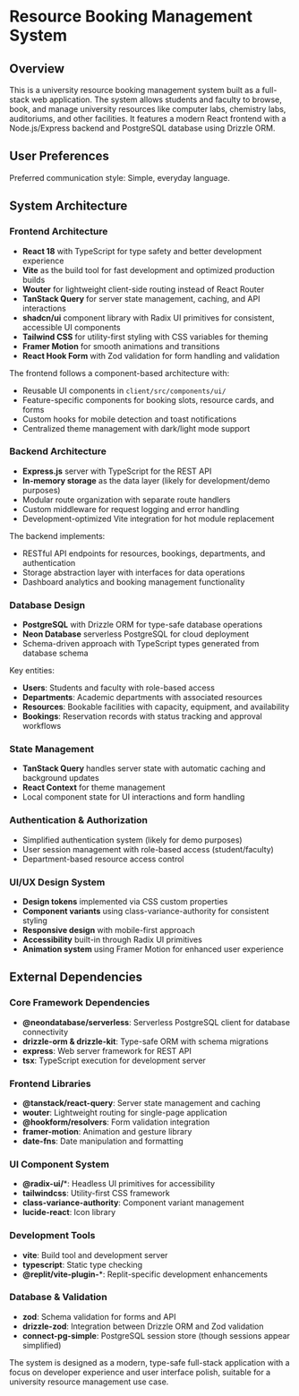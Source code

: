 # Resource Booking Management System

## Overview

This is a university resource booking management system built as a full-stack web application. The system allows students and faculty to browse, book, and manage university resources like computer labs, chemistry labs, auditoriums, and other facilities. It features a modern React frontend with a Node.js/Express backend and PostgreSQL database using Drizzle ORM.

## User Preferences

Preferred communication style: Simple, everyday language.

## System Architecture

### Frontend Architecture
- **React 18** with TypeScript for type safety and better development experience
- **Vite** as the build tool for fast development and optimized production builds
- **Wouter** for lightweight client-side routing instead of React Router
- **TanStack Query** for server state management, caching, and API interactions
- **shadcn/ui** component library with Radix UI primitives for consistent, accessible UI components
- **Tailwind CSS** for utility-first styling with CSS variables for theming
- **Framer Motion** for smooth animations and transitions
- **React Hook Form** with Zod validation for form handling and validation

The frontend follows a component-based architecture with:
- Reusable UI components in `client/src/components/ui/`
- Feature-specific components for booking slots, resource cards, and forms
- Custom hooks for mobile detection and toast notifications
- Centralized theme management with dark/light mode support

### Backend Architecture
- **Express.js** server with TypeScript for the REST API
- **In-memory storage** as the data layer (likely for development/demo purposes)
- Modular route organization with separate route handlers
- Custom middleware for request logging and error handling
- Development-optimized Vite integration for hot module replacement

The backend implements:
- RESTful API endpoints for resources, bookings, departments, and authentication
- Storage abstraction layer with interfaces for data operations
- Dashboard analytics and booking management functionality

### Database Design
- **PostgreSQL** with Drizzle ORM for type-safe database operations
- **Neon Database** serverless PostgreSQL for cloud deployment
- Schema-driven approach with TypeScript types generated from database schema

Key entities:
- **Users**: Students and faculty with role-based access
- **Departments**: Academic departments with associated resources
- **Resources**: Bookable facilities with capacity, equipment, and availability
- **Bookings**: Reservation records with status tracking and approval workflows

### State Management
- **TanStack Query** handles server state with automatic caching and background updates
- **React Context** for theme management
- Local component state for UI interactions and form handling

### Authentication & Authorization
- Simplified authentication system (likely for demo purposes)
- User session management with role-based access (student/faculty)
- Department-based resource access control

### UI/UX Design System
- **Design tokens** implemented via CSS custom properties
- **Component variants** using class-variance-authority for consistent styling
- **Responsive design** with mobile-first approach
- **Accessibility** built-in through Radix UI primitives
- **Animation system** using Framer Motion for enhanced user experience

## External Dependencies

### Core Framework Dependencies
- **@neondatabase/serverless**: Serverless PostgreSQL client for database connectivity
- **drizzle-orm & drizzle-kit**: Type-safe ORM with schema migrations
- **express**: Web server framework for REST API
- **tsx**: TypeScript execution for development server

### Frontend Libraries
- **@tanstack/react-query**: Server state management and caching
- **wouter**: Lightweight routing for single-page application
- **@hookform/resolvers**: Form validation integration
- **framer-motion**: Animation and gesture library
- **date-fns**: Date manipulation and formatting

### UI Component System
- **@radix-ui/***: Headless UI primitives for accessibility
- **tailwindcss**: Utility-first CSS framework
- **class-variance-authority**: Component variant management
- **lucide-react**: Icon library

### Development Tools
- **vite**: Build tool and development server
- **typescript**: Static type checking
- **@replit/vite-plugin-***: Replit-specific development enhancements

### Database & Validation
- **zod**: Schema validation for forms and API
- **drizzle-zod**: Integration between Drizzle ORM and Zod validation
- **connect-pg-simple**: PostgreSQL session store (though sessions appear simplified)

The system is designed as a modern, type-safe full-stack application with a focus on developer experience and user interface polish, suitable for a university resource management use case.